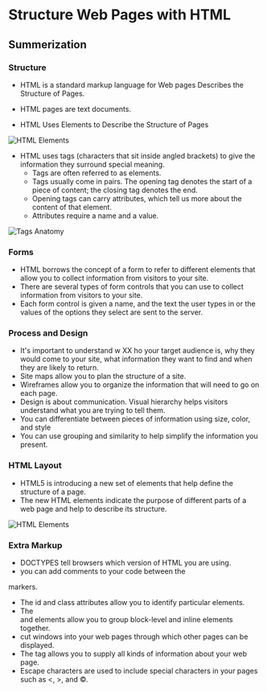 # Structure Web Pages with HTML 
## Summerization 

### **Structure**
- HTML is a standard markup language for Web pages Describes the Structure of Pages.
 - HTML pages are text documents.

- HTML Uses Elements to Describe the Structure of Pages 


 ![HTML Elements](https://i.pinimg.com/564x/54/48/25/5448256e69595b5a3f760b63f3345dbe.jpg)

 - HTML uses tags (characters that sit inside angled
brackets) to give the information they surround special
meaning.
   - Tags are often referred to as elements.
   - Tags usually come in pairs. The opening tag denotes
the start of a piece of content; the closing tag denotes
the end.
   - Opening tags can carry attributes, which tell us more
     about the content of that element.
   - Attributes require a name and a value.

   


  ![Tags Anatomy](https://www.how-to-build-websites.com/images/tagImageDiagram.gif) 


  ### **Forms** 
   - HTML borrows the concept of a form to refer to different
     elements that allow you to collect information from visitors to
     your site.
   - There are several types of form controls that
      you can use to collect information from visitors
      to your site.
   - Each form control is given a name, and the text the
     user types in or the values of the options they select
     are sent to the server.



  ### **Process and Design** 
   - It's important to understand w XX ho your target audience
     is, why they would come to your site, what information
     they want to find and when they are likely to return.
   - Site maps allow you to plan the structure of a site.
   - Wireframes allow you to organize the information that
       will need to go on each page.
  - Design is about communication. Visual hierarchy helps
     visitors understand what you are trying to tell them.
  - You can differentiate between pieces of information
     using size, color, and style
   - You can use grouping and similarity to help simplify
     the information you present.


 ### **HTML Layout** 
  - HTML5 is introducing a new set of
elements that help define the structure of
a page.
- The new HTML elements indicate the purpose of
different parts of a web page and help to describe
its structure.

![HTML Elements](https://dotnettrickscloud.blob.core.windows.net/img/html/html-layout2.png)


### **Extra Markup**
  - DOCTYPES tell browsers which version of HTML you
are using.
- you can add comments to your code between the
<!-- and --> markers.
- The id and class attributes allow you to identify
particular elements.
- The <div> and <span> elements allow you to group
block-level and inline elements together.
- <iframes> cut windows into your web pages through
which other pages can be displayed.
- The <meta> tag allows you to supply all kinds of
information about your web page.
- Escape characters are used to include special
characters in your pages such as <, >, and ©. 
